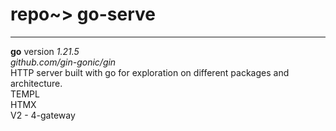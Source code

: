 # repo~> go-serve

---
**go** version _1.21.5_\
_github.com/gin-gonic/gin_\
HTTP server built with go for exploration on different packages and architecture.\
TEMPL\
HTMX\
V2 - 4-gateway
